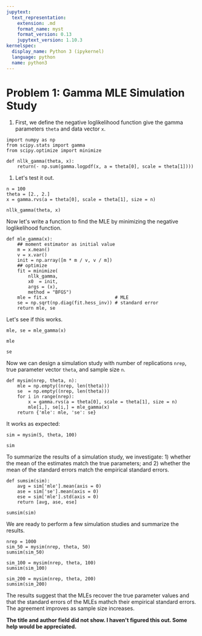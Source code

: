 ```yaml
---
jupytext:
  text_representation:
    extension: .md
    format_name: myst
    format_version: 0.13
    jupytext_version: 1.10.3
kernelspec:
  display_name: Python 3 (ipykernel)
  language: python
  name: python3
---
```


# Problem 1: Gamma MLE Simulation Study

1. First, we define the negative loglikelihood function give the gamma parameters `theta` and data vector `x`.

```{code-cell} ipython3
import numpy as np
from scipy.stats import gamma
from scipy.optimize import minimize

def nllk_gamma(theta, x):
    return(- np.sum(gamma.logpdf(x, a = theta[0], scale = theta[1])))
```

1. Let's test it out.

```{code-cell} ipython3
n = 100
theta = [2., 2.]
x = gamma.rvs(a = theta[0], scale = theta[1], size = n)

nllk_gamma(theta, x)
```

Now let's write a function to find the MLE by minimizing the negative loglikelihood function.

```{code-cell} ipython3
def mle_gamma(x):
    ## moment estimator as initial value
    m = x.mean()
    v = x.var()
    init = np.array([m * m / v, v / m])
    ## optimize
    fit = minimize(
        nllk_gamma,
        x0  = init,
        args = (x),
        method = "BFGS")
    mle = fit.x                         # MLE
    se = np.sqrt(np.diag(fit.hess_inv)) # standard error
    return mle, se
```

Let's see if this works.

```{code-cell} ipython3
mle, se = mle_gamma(x)
```

```{code-cell} ipython3
mle
```

```{code-cell} ipython3
se
```

Now we can design a simulation study with number of replications `nrep`, true parameter vector `theta`, and sample size `n`.

```{code-cell} ipython3
def mysim(nrep, theta, n):
    mle = np.empty((nrep, len(theta)))
    se  = np.empty((nrep, len(theta)))
    for i in range(nrep):
        x = gamma.rvs(a = theta[0], scale = theta[1], size = n)
        mle[i,], se[i,] = mle_gamma(x)
    return {'mle': mle, 'se': se}
```

It works as expected:

```{code-cell} ipython3
sim = mysim(5, theta, 100)
```

```{code-cell} ipython3
sim
```

To summarize the results of a simulation study, we investigate: 1) whether the mean of the estimates match the true parameters; and 2) whether the mean of the standard errors match the empirical standard errors.

```{code-cell} ipython3
def sumsim(sim):
    avg = sim['mle'].mean(axis = 0)
    ase = sim['se'].mean(axis = 0)
    ese = sim['mle'].std(axis = 0)
    return [avg, ase, ese]
```

```{code-cell} ipython3
sumsim(sim)
```

We are ready to perform a few simulation studies and summarize the results.

```{code-cell} ipython3
nrep = 1000
sim_50 = mysim(nrep, theta, 50)
sumsim(sim_50)
```

```{code-cell} ipython3
sim_100 = mysim(nrep, theta, 100)
sumsim(sim_100)
```

```{code-cell} ipython3
sim_200 = mysim(nrep, theta, 200)
sumsim(sim_200)
```

The results suggest that the MLEs recover the true parameter values and that the standard errors of the MLEs mathch their empirical standard errors. The agreement improves as sample size increases.

__The title and author field did not show. I haven't figured this out. Some help would be appreciated.__
